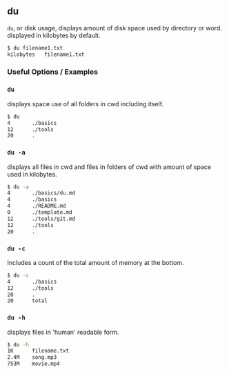---
---

du
-------

`du`, or disk usage, displays amount of disk space used by directory or word. 
displayed in kilobytes by default.


~~~ bash
$ du filename1.txt
kilobytes   filename1.txt
~~~

<!--more-->

### Useful Options / Examples

### `du`
displays space use of all folders in cwd including itself.

~~~ bash
$ du
4       ./basics
12      ./tools
20      .
~~~

### `du -a`
displays all files in cwd and files in folders of cwd with amount of space used in kilobytes.

~~~ bash
$ du -a
4       ./basics/du.md
4       ./basics
4       ./README.md
0       ./template.md
12      ./tools/git.md
12      ./tools
20      .
~~~

### `du -c`
Includes a count of the total amount of memory at the bottom.

~~~ bash
$ du -c
4       ./basics
12      ./tools
20      .
20      total
~~~

### `du -h`
displays files in 'human' readable form.

~~~ bash
$ du -h
1K      filename.txt
2.4M    song.mp3
753M    movie.mp4
~~~